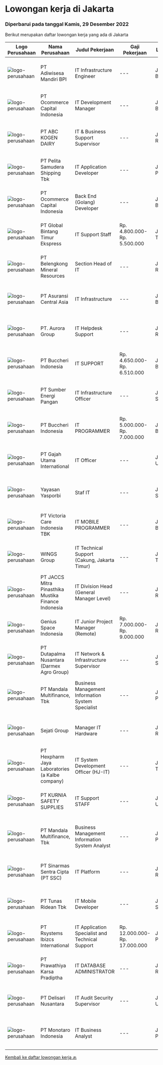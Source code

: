 
  # Lowongan kerja di Jakarta

  ### Diperbarui pada tanggal Kamis, 29 Desember 2022

  Berikut merupakan daftar lowongan kerja yang ada di Jakarta

  |Logo Perusahaan | Nama Perusahaan | Judul Pekerjaan | Gaji Pekerjaan | Lokasi | Deskripsi | Tanggal diunggah | Pranala |
  | -------------- | --------------- | --------------- | --------- | --------- | -------------- | ------- | ----------- |
  |![logo-perusahaan](https://image-service-cdn.seek.com.au/78818a3398df11eb6688b3b2d3ad062b5e6e2100/ee4dce1061f3f616224767ad58cb2fc751b8d2dc)|PT Adiwisesa Mandiri BPI|IT Infrastructure Engineer|---|Jakarta Barat|Tugas dan Tanggung Jawab: Merancang, mengawasi dan berpartisipasi dalam penerapan teknologi dan platform yang mendukung infrastruktur data....|Kamis, 29 Desember 2022|https://www.jobstreet.co.id/id/job/it-infrastructure-engineer-4160424?token=0~1c721a15-8cd7-4ecb-b4d4-7f59773258b1&sectionRank=1&jobId=jobstreet-id-job-4160424|
|![logo-perusahaan](https://image-service-cdn.seek.com.au/c2c03a6d599a774a50eead0fa41300990b0b95b8/ee4dce1061f3f616224767ad58cb2fc751b8d2dc)|PT Ocommerce Capital Indonesia|IT Development Manager|---|Jakarta Barat|Develop systems, applications &amp; infrastructure to support business &amp; Provide advice and recommendations related to IT implementation in...|Rabu, 28 Desember 2022|https://www.jobstreet.co.id/id/job/it-development-manager-4147159?token=0~1c721a15-8cd7-4ecb-b4d4-7f59773258b1&sectionRank=2&jobId=jobstreet-id-job-4147159|
|![logo-perusahaan](https://image-service-cdn.seek.com.au/13280fd28be50ddd198d37e00924b7f30cd07744/ee4dce1061f3f616224767ad58cb2fc751b8d2dc)|PT ABC KOGEN DAIRY|IT & Business Support Supervisor|---|Jakarta Raya|Job Description :•           Supervise the team of business support staff•           Work in partnership with other management team members to...|Selasa, 27 Desember 2022|https://www.jobstreet.co.id/id/job/it-business-support-supervisor-4157867?token=0~1c721a15-8cd7-4ecb-b4d4-7f59773258b1&sectionRank=3&jobId=jobstreet-id-job-4157867|
|![logo-perusahaan](https://image-service-cdn.seek.com.au/220bfe0d8976c85b4a88764b2197accc5c169e8e/ee4dce1061f3f616224767ad58cb2fc751b8d2dc)|PT Pelita Samudera Shipping Tbk|IT Application Developer|---|Jakarta Pusat|Below are the candidate requirements for IT Apps Developer :Responsibilities : Researching and designing new software systems, websites, programs, and...|Kamis, 29 Desember 2022|https://www.jobstreet.co.id/id/job/it-application-developer-4160441?token=0~1c721a15-8cd7-4ecb-b4d4-7f59773258b1&sectionRank=4&jobId=jobstreet-id-job-4160441|
|![logo-perusahaan](https://image-service-cdn.seek.com.au/c2c03a6d599a774a50eead0fa41300990b0b95b8/ee4dce1061f3f616224767ad58cb2fc751b8d2dc)|PT Ocommerce Capital Indonesia|Back End (Golang) Developer|---|Jakarta Barat|Kualifikasi: S1 lulusan Informasi Teknologi dari universitas ternama IPK min 3.00 Menguasai PHP (Native &amp; Laravel) , Node JS, ...|Rabu, 28 Desember 2022|https://www.jobstreet.co.id/id/job/back-end-golang-developer-4139393?token=0~1c721a15-8cd7-4ecb-b4d4-7f59773258b1&sectionRank=5&jobId=jobstreet-id-job-4139393|
|![logo-perusahaan](https://image-service-cdn.seek.com.au/f0f609b976521544b39fcd08b44af594051edcaa/ee4dce1061f3f616224767ad58cb2fc751b8d2dc)|PT Global Bintang Timur Ekspress|IT Support Staff|Rp. 4.800.000-Rp. 5.500.000|Jakarta Timur|Kualifikasi: Pendidikan minimal S1 Teknik Komputer, Ilmu Komputer, Teknik Informatika atau ilmu komputer lainnya Berpengalaman di Bidang CCTV Mampu...|Rabu, 28 Desember 2022|https://www.jobstreet.co.id/id/job/it-support-staff-4159372?token=0~1c721a15-8cd7-4ecb-b4d4-7f59773258b1&sectionRank=6&jobId=jobstreet-id-job-4159372|
|![logo-perusahaan](https://image-service-cdn.seek.com.au/aea2830a6a5ef7b23f5773b025191983b5991cc9/ee4dce1061f3f616224767ad58cb2fc751b8d2dc)|PT Belengkong Mineral Resources|Section Head of IT|---|Jakarta Raya|Kualifikasi: Pendidikan minimal S1 Teknik Komputer/Sistem Informasi/Teknik Informatika Usia minimal 32 tahun Pengalaman minimal 5 tahun untuk posisi...|Rabu, 28 Desember 2022|https://www.jobstreet.co.id/id/job/section-head-of-it-4159294?token=0~1c721a15-8cd7-4ecb-b4d4-7f59773258b1&sectionRank=7&jobId=jobstreet-id-job-4159294|
|![logo-perusahaan](https://image-service-cdn.seek.com.au/7ec5d9e350ff35203fe1c8733f0fe8d6bad9edb7/ee4dce1061f3f616224767ad58cb2fc751b8d2dc)|PT Asuransi Central Asia|IT Infrastructure|---|Jakarta Barat|Deskripsi pekerjaan: Melakukan pemeliharaan jaringan dan hardware Melakukan troubleshoot jaringan dan hardware Membantu problem solving bagi user...|Kamis, 29 Desember 2022|https://www.jobstreet.co.id/id/job/it-infrastructure-4160485?token=0~1c721a15-8cd7-4ecb-b4d4-7f59773258b1&sectionRank=8&jobId=jobstreet-id-job-4160485|
|![logo-perusahaan](https://image-service-cdn.seek.com.au/b2c2195aad87c83ff28aea3c6f43cffc7f1b6e89/ee4dce1061f3f616224767ad58cb2fc751b8d2dc)|PT. Aurora Group|IT Helpdesk Support|---|Jakarta Raya|Industry : Financial Non Bank IndustryLocation : JakartaJos Number	: 7750Responsibilities: Installing new computer hardware, software, and network...|Rabu, 28 Desember 2022|https://www.jobstreet.co.id/id/job/it-helpdesk-support-4159672?token=0~1c721a15-8cd7-4ecb-b4d4-7f59773258b1&sectionRank=9&jobId=jobstreet-id-job-4159672|
|![logo-perusahaan](https://image-service-cdn.seek.com.au/6f7215aa27eed805bb9c4be36d5c6da2846c0403/ee4dce1061f3f616224767ad58cb2fc751b8d2dc)|PT Buccheri Indonesia|IT SUPPORT|Rp. 4.650.000-Rp. 6.510.000|Jakarta Barat|Deskripsi Pekerjaan : Maintenance Hardware &amp; Software Membantu user ketika mengalami masalha terhadap sistem, hardware ataupun software Mampu...|Rabu, 28 Desember 2022|https://www.jobstreet.co.id/id/job/it-support-4159971?token=0~1c721a15-8cd7-4ecb-b4d4-7f59773258b1&sectionRank=10&jobId=jobstreet-id-job-4159971|
|![logo-perusahaan](https://image-service-cdn.seek.com.au/e6ce19360d92624c8d3db34593efa64e9c7ec8c4/ee4dce1061f3f616224767ad58cb2fc751b8d2dc)|PT Sumber Energi Pangan|IT Infrastructure Officer|---|Jakarta Selatan|Merancang, membangun, mengelola, memelihara, memantau semua infrastruktur dan sistem Memberikan solusi / rekomendasi yang tepat dalam pemilihan...|Rabu, 28 Desember 2022|https://www.jobstreet.co.id/id/job/it-infrastructure-officer-4160277?token=0~1c721a15-8cd7-4ecb-b4d4-7f59773258b1&sectionRank=11&jobId=jobstreet-id-job-4160277|
|![logo-perusahaan](https://image-service-cdn.seek.com.au/54707d429132830f09f7255c2c0a61d3ca47e8bf/ee4dce1061f3f616224767ad58cb2fc751b8d2dc)|PT Buccheri Indonesia|IT PROGRAMMER|Rp. 5.000.000-Rp. 7.000.000|Jakarta Barat|Deskripsi Pekerjaan : Membuat dan mengembangkan system sesuai kebutuhan user dan perusahaan Membuat panduan dan pelatihan cara penggunaan system...|Selasa, 27 Desember 2022|https://www.jobstreet.co.id/id/job/it-programmer-4158247?token=0~1c721a15-8cd7-4ecb-b4d4-7f59773258b1&sectionRank=12&jobId=jobstreet-id-job-4158247|
|![logo-perusahaan](https://image-service-cdn.seek.com.au/5afd2a263229b8ee35a31c4cb9be9bd6d5493284/ee4dce1061f3f616224767ad58cb2fc751b8d2dc)|PT Gajah Utama International|IT Officer|---|Jakarta Utara|Melakukan instalasi, maintenance dan troubleshoot IT network system Menjaga keamanan sistem pada jaringan infrastruktur Melakukan pemograman database...|Rabu, 28 Desember 2022|https://www.jobstreet.co.id/id/job/it-officer-4160159?token=0~1c721a15-8cd7-4ecb-b4d4-7f59773258b1&sectionRank=13&jobId=jobstreet-id-job-4160159|
|![logo-perusahaan](https://image-service-cdn.seek.com.au/1a8c3e0fe5944dedb84e34d30f9cc3f713ecc624/ee4dce1061f3f616224767ad58cb2fc751b8d2dc)|Yayasan Yasporbi|Staf IT|---|Jakarta Selatan|Pendidikan minimal S1 jurusan IT Berpengalaman dalam bidang IT, teknologi, dan jaringan minimal 1 - 2 tahun Piawai dalam merakit instalasi komputer...|Selasa, 27 Desember 2022|https://www.jobstreet.co.id/id/job/staf-it-4158870?token=0~1c721a15-8cd7-4ecb-b4d4-7f59773258b1&sectionRank=14&jobId=jobstreet-id-job-4158870|
|![logo-perusahaan](https://image-service-cdn.seek.com.au/1f0a6590d71511e56bba5d441b9272c4536759f2/ee4dce1061f3f616224767ad58cb2fc751b8d2dc)|PT Victoria Care Indonesia TBK|IT MOBILE PROGRAMMER|---|Jakarta Barat|Tugas dan Tanggung Jawab : Melakukan perancangan alur sistem dan data base Menyusun dan menulis dokumentasi pengembangan program Melakukan pengujian...|Rabu, 28 Desember 2022|https://www.jobstreet.co.id/id/job/it-mobile-programmer-4159615?token=0~1c721a15-8cd7-4ecb-b4d4-7f59773258b1&sectionRank=15&jobId=jobstreet-id-job-4159615|
|![logo-perusahaan](https://image-service-cdn.seek.com.au/11013dc0c553d42d1b953fc6a3058eba55d3fe59/ee4dce1061f3f616224767ad58cb2fc751b8d2dc)|WINGS Group|IT Technical Support (Cakung, Jakarta Timur)|---|Jakarta Timur|Job Requirements : Minimal Bachelor degree in Computer Science or related departments (fresh graduates welcome to apply) with minimum GPA 3.00 (on a...|Selasa, 27 Desember 2022|https://www.jobstreet.co.id/id/job/it-technical-support-cakung-jakarta-timur-4158769?token=0~1c721a15-8cd7-4ecb-b4d4-7f59773258b1&sectionRank=16&jobId=jobstreet-id-job-4158769|
|![logo-perusahaan](https://image-service-cdn.seek.com.au/e05f949e5ee661a49f6acf8cbb0efe0aae6df298/ee4dce1061f3f616224767ad58cb2fc751b8d2dc)|PT JACCS Mitra Pinasthika Mustika Finance Indonesia|IT Division Head (General Manager Level)|---|Jakarta Raya|Candidate must possess at least a Bachelor's Degree or Master Degree, Information Technology or Information System Minimum 15 year experience in the...|Rabu, 28 Desember 2022|https://www.jobstreet.co.id/id/job/it-division-head-general-manager-level-4159123?token=0~1c721a15-8cd7-4ecb-b4d4-7f59773258b1&sectionRank=17&jobId=jobstreet-id-job-4159123|
|![logo-perusahaan](https://i.ibb.co/sqvTCh9/112815900-stock-vector-no-image-available-icon-flat-vector.webp)|Genius Space Indonesia|IT Junior Project Manager (Remote)|Rp. 7.000.000-Rp. 9.000.000|Jakarta Raya|Persyaratan Spesialis TeknologiPersyaratan:- Memahami proses pengembangan web (dari A sampai Z)- Pemahaman dasar tentang HTML\CSS\PHP\JS (kemampuan...|Rabu, 28 Desember 2022|https://www.jobstreet.co.id/id/job/it-junior-project-manager-remote-4159783?token=0~1c721a15-8cd7-4ecb-b4d4-7f59773258b1&sectionRank=18&jobId=jobstreet-id-job-4159783|
|![logo-perusahaan](https://image-service-cdn.seek.com.au/f4dd7a91e126f6a57f82fa61ed22cecec958da34/ee4dce1061f3f616224767ad58cb2fc751b8d2dc)|PT Dutapalma Nusantara (Darmex Agro Group)|IT Network & Infrastructure Supervisor|---|Jakarta Selatan|Tugas: Bertanggung jawab atas seluruh perangkat Data Center seperti Server, Swicth, Firewall, NAS, UPS Bertanggung jawab memantau &amp; memastikan...|Rabu, 28 Desember 2022|https://www.jobstreet.co.id/id/job/it-network-infrastructure-supervisor-4159707?token=0~1c721a15-8cd7-4ecb-b4d4-7f59773258b1&sectionRank=19&jobId=jobstreet-id-job-4159707|
|![logo-perusahaan](https://image-service-cdn.seek.com.au/8b3b2c65e21ef1c1dec9a9ffda35a7c3d31653f5/ee4dce1061f3f616224767ad58cb2fc751b8d2dc)|PT Mandala Multifinance, Tbk|Business Management Information System Specialist|---|Jakarta Pusat|Tanggung Jawab : Merancang, membuat dan mengimplementasikan Management Information System (MIS) sesuai dengan target yang telah ditentukan...|Rabu, 28 Desember 2022|https://www.jobstreet.co.id/id/job/business-management-information-system-specialist-4159976?token=0~1c721a15-8cd7-4ecb-b4d4-7f59773258b1&sectionRank=20&jobId=jobstreet-id-job-4159976|
|![logo-perusahaan](https://image-service-cdn.seek.com.au/d8d2680128a32de980110359cf6a522796997abd/ee4dce1061f3f616224767ad58cb2fc751b8d2dc)|Sejati Group|Manager IT Hardware|---|Jakarta Raya|Job Summary Develop corporate IT strategies and plans for the short, medium and long term, and ensure compliance with the company's strategies and...|Rabu, 28 Desember 2022|https://www.jobstreet.co.id/id/job/manager-it-hardware-4159924?token=0~1c721a15-8cd7-4ecb-b4d4-7f59773258b1&sectionRank=21&jobId=jobstreet-id-job-4159924|
|![logo-perusahaan](https://image-service-cdn.seek.com.au/8e94bb099ec7d7b74ebc5b40591f4b9967b2b204/ee4dce1061f3f616224767ad58cb2fc751b8d2dc)|PT Hexpharm Jaya Laboratories (a Kalbe company)|IT System Development Officer (HJ-IT)|---|Jakarta Timur|Tanggung jawab: Mengembangkan program sesuai kebutuhan perusahaan      Membuat manual book dan dokumentasi program  Melakukan dan memonitor proses...|Rabu, 28 Desember 2022|https://www.jobstreet.co.id/id/job/it-system-development-officer-hj-it-4159573?token=0~1c721a15-8cd7-4ecb-b4d4-7f59773258b1&sectionRank=22&jobId=jobstreet-id-job-4159573|
|![logo-perusahaan](https://image-service-cdn.seek.com.au/3ba4932905f607771ceb469bdf0564c7d1f67960/ee4dce1061f3f616224767ad58cb2fc751b8d2dc)|PT KURNIA SAFETY SUPPLIES|IT Support STAFF|---|Jakarta Utara|JOB DESCRIPTION IT SUPPORT STAFFRequirements: Pendidikan minimal D3 - Jurusan Teknik Informatika, Software Engineering atau Sistem Informasi Usia...|Selasa, 27 Desember 2022|https://www.jobstreet.co.id/id/job/it-support-staff-4158155?token=0~1c721a15-8cd7-4ecb-b4d4-7f59773258b1&sectionRank=23&jobId=jobstreet-id-job-4158155|
|![logo-perusahaan](https://image-service-cdn.seek.com.au/8b3b2c65e21ef1c1dec9a9ffda35a7c3d31653f5/ee4dce1061f3f616224767ad58cb2fc751b8d2dc)|PT Mandala Multifinance, Tbk|Business Management Information System Analyst|---|Jakarta Pusat|Tanggung Jawab : Membangun, mengimplementasi database dan mengumpulkan data dari berbagai sumber...|Rabu, 28 Desember 2022|https://www.jobstreet.co.id/id/job/business-management-information-system-analyst-4159864?token=0~1c721a15-8cd7-4ecb-b4d4-7f59773258b1&sectionRank=24&jobId=jobstreet-id-job-4159864|
|![logo-perusahaan](https://image-service-cdn.seek.com.au/3852dc1c91463d10d278c9af77ab0566b6b6d083/ee4dce1061f3f616224767ad58cb2fc751b8d2dc)|PT Sinarmas Sentra Cipta (PT SSC)|IT Platform|---|Jakarta Raya|Job Descriptions: Ensuring all servers/backup infrastructure runs within the agreed SLA (availability, performance and security) Ensuring that all...|Rabu, 28 Desember 2022|https://www.jobstreet.co.id/id/job/it-platform-4159003?token=0~1c721a15-8cd7-4ecb-b4d4-7f59773258b1&sectionRank=25&jobId=jobstreet-id-job-4159003|
|![logo-perusahaan](https://image-service-cdn.seek.com.au/bfa0499587c60523d092c92bf1eac2d3255c059c/ee4dce1061f3f616224767ad58cb2fc751b8d2dc)|PT Tunas Ridean Tbk|IT Mobile Developer|---|Jakarta Selatan|Kualifikasi : Berpengalaman membuat aplikasi mobile minimal 3 tahun Minimal lulusan D3 Menguasai programmer mobile Hybrid, flutter, atau reactnative...|Rabu, 28 Desember 2022|https://www.jobstreet.co.id/id/job/it-mobile-developer-4142961?token=0~1c721a15-8cd7-4ecb-b4d4-7f59773258b1&sectionRank=26&jobId=jobstreet-id-job-4142961|
|![logo-perusahaan](https://image-service-cdn.seek.com.au/449c069321a128341447d2dce542ae2d2f6b053c/ee4dce1061f3f616224767ad58cb2fc751b8d2dc)|PT Rsystems Ibizcs International|IT Application Specialist and Technical Support|Rp. 12.000.000-Rp. 17.000.000|Jakarta Pusat|Scope of work: Collaborate with application team, project team and other IT teams, Operation, Business and External Parties to support and deliver...|Rabu, 28 Desember 2022|https://www.jobstreet.co.id/id/job/it-application-specialist-and-technical-support-4160297?token=0~1c721a15-8cd7-4ecb-b4d4-7f59773258b1&sectionRank=27&jobId=jobstreet-id-job-4160297|
|![logo-perusahaan](https://image-service-cdn.seek.com.au/25f275779d2d36a25f086ac9b1c5b5be868683f6/ee4dce1061f3f616224767ad58cb2fc751b8d2dc)|PT Prawathiya Karsa Pradiptha|IT DATABASE ADMINISTRATOR|---|Jakarta Raya|1.  Candidate must be at least D3, S1, and S2 ( Information System, Tecnical Infiormatin, Industial Engineeting, and Information Management).2.  Max...|Rabu, 28 Desember 2022|https://www.jobstreet.co.id/id/job/it-database-administrator-4149182?token=0~1c721a15-8cd7-4ecb-b4d4-7f59773258b1&sectionRank=28&jobId=jobstreet-id-job-4149182|
|![logo-perusahaan](https://image-service-cdn.seek.com.au/bf20713d1c82bfba5d7aaf4bf09bdc9ad29b4475/ee4dce1061f3f616224767ad58cb2fc751b8d2dc)|PT Delisari Nusantara|IT Audit Security Supervisor|---|Jakarta Utara|Job Description : Create and keeping list of all access given to all employee Keep track of hardware standard across the company managed billing for...|Rabu, 28 Desember 2022|https://www.jobstreet.co.id/id/job/it-audit-security-supervisor-4148423?token=0~1c721a15-8cd7-4ecb-b4d4-7f59773258b1&sectionRank=29&jobId=jobstreet-id-job-4148423|
|![logo-perusahaan](https://image-service-cdn.seek.com.au/359862728cba9b7620238e932b4a1e4ddc93c836/ee4dce1061f3f616224767ad58cb2fc751b8d2dc)|PT Monotaro Indonesia|IT Business Analyst|---|Jakarta Pusat|PT MONOTARO INDONESIA runs the B-to-B online stores (monotaro.id) that supply indirect materials such as office supplies, various kinds of tools...|Rabu, 28 Desember 2022|https://www.jobstreet.co.id/id/job/it-business-analyst-4149347?token=0~1c721a15-8cd7-4ecb-b4d4-7f59773258b1&sectionRank=30&jobId=jobstreet-id-job-4149347|


  [Kembali ke daftar lowongan kerja 🔙](../README.md#daftar-lowongan-kerja)
  